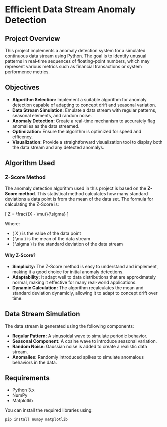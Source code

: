 # Efficient Data Stream Anomaly Detection

## Project Overview

This project implements a anomaly detection system for a simulated continuous data stream using Python. The goal is to identify unusual patterns in real-time sequences of floating-point numbers, which may represent various metrics such as financial transactions or system performence metrics.

## Objectives

- **Algorithm Selection:** Implement a suitable algorithm for anomaly detection capable of adapting to concept drift and seasonal variation.
- **Data Stream Simulation:** Emulate a data stream with regular patterns, seasonal elements, and random noise.
- **Anomaly Detection:** Create a real-time mechanism to accurately flag anomalies as the data streamed.
- **Optimization:** Ensure the algorithm is optimized for speed and efficency.
- **Visualization:** Provide a straightforward visualization tool to display both the data stream and any detected anomalys.

## Algorithm Used

### Z-Score Method

The anomaly detection algorithm used in this project is based on the **Z-Score method**. This statistical method calculates how many standard deviations a data point is from the mean of the data set. The formula for calculating the Z-Score is:

\[ Z = \frac{(X - \mu)}{\sigma} \]

Where:
- \( X \) is the value of the data point
- \( \mu \) is the mean of the data stream
- \( \sigma \) is the standard deviation of the data stream

#### Why Z-Score?

- **Simplicity:** The Z-Score method is easy to understand and implement, making it a good choice for initial anomaly detections.
- **Adaptability:** It adapt well to data distributions that are approximately normal, making it effective for many real-world applications.
- **Dynamic Calculation:** The algorithm recalculates the mean and standard deviation dynamicly, allowing it to adapt to concept drift over time.

## Data Stream Simulation

The data stream is generated using the following components:
- **Regular Pattern:** A sinusoidal wave to simulate periodic behavior.
- **Seasonal Component:** A cosine wave to introduce seasonal variation.
- **Random Noise:** Gaussian noise is added to create a realistic data stream.
- **Anomalies:** Randomly introduced spikes to simulate anomalous behaviors in the data.

## Requirements

- Python 3.x
- NumPy
- Matplotlib

You can install the required libraries using:

```bash
pip install numpy matplotlib
